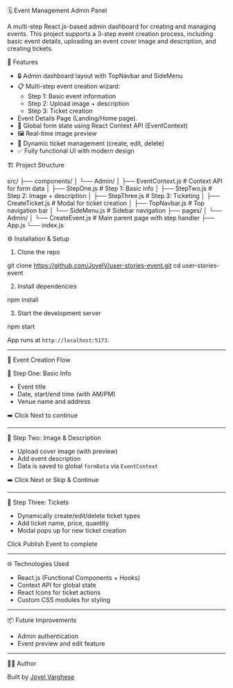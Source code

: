 🗓️ Event Management Admin Panel

A multi-step React.js-based admin dashboard for creating and managing events. This project supports a 3-step event creation process, including basic event details, uploading an event cover image and description, and creating tickets.

🚀 Features

- 🔒 Admin dashboard layout with TopNavbar and SideMenu
- 📋 Multi-step event creation wizard:
  - Step 1: Basic event information
  - Step 2: Upload image + description
  - Step 3: Ticket creation
-  Event Details Page (Landing/Home page).
- 🧠 Global form state using React Context API (EventContext)
- 🖼️ Real-time image preview
- 🧾 Dynamic ticket management (create, edit, delete)
- ✅ Fully functional UI with modern design

🏗️ Project Structure

src/
├── components/
│   └── Admin/
│       ├── EventContext.js      # Context API for form data
│       ├── StepOne.js           # Step 1: Basic info
│       ├── StepTwo.js           # Step 2: Image + description
│       ├── StepThree.js         # Step 3: Ticketing
│       ├── CreateTicket.js      # Modal for ticket creation
│       ├── TopNavbar.js         # Top navigation bar
│       └── SideMenu.js          # Sidebar navigation
├── pages/
│   └── Admin/
│       └── CreateEvent.js       # Main parent page with step handler
├── App.js
└── index.js

⚙️ Installation & Setup

1. Clone the repo

git clone https://github.com/JoyelV/user-stories-event.git
cd user-stories-event

2. Install dependencies

npm install

3. Start the development server

npm start

App runs at `http://localhost:5173`.

---

🧠 Event Creation Flow

🥇 Step One: Basic Info
- Event title
- Date, start/end time (with AM/PM)
- Venue name and address

➡️ Click Next to continue

---

🥈 Step Two: Image & Description
- Upload cover image (with preview)
- Add event description
- Data is saved to global `formData` via `EventContext`

➡️ Click Next or Skip & Continue

---

🥉 Step Three: Tickets
- Dynamically create/edit/delete ticket types
- Add ticket name, price, quantity
- Modal pops up for new ticket creation

Click Publish Event to complete

---

🌐 Technologies Used

- React.js (Functional Components + Hooks)
- Context API for global state
- React Icons for ticket actions
- Custom CSS modules for styling

---

📦 Future Improvements

- Admin authentication
- Event preview and edit feature

---

🧑‍💻 Author

Built by [Joyel Varghese](https://github.com/JoyelV)
